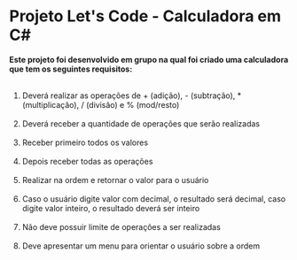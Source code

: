 
# Projeto Let's Code - Calculadora em C# <br>

<strong>Este projeto foi desenvolvido em grupo na qual foi criado uma calculadora que tem os seguintes requisitos: </strong> <br><br>

<ol> 
 <li> Deverá realizar as operações de + (adição), - (subtração), * (multiplicação), / (divisão) e % (mod/resto) </li> <br>
 <li> Deverá receber a quantidade de operações que serão realizadas </li> <br>
 <li> Receber primeiro todos os valores </li> <br>
 <li> Depois receber todas as operações </li> <br>
 <li> Realizar na ordem e retornar o valor para o usuário </li> <br>
 <li> Caso o usuário digite valor com decimal, o resultado será decimal, caso digite valor inteiro, o resultado deverá ser inteiro </li> <br>
 <li> Não deve possuir limite de operações a ser realizadas </li> <br>
<li>Deve apresentar um menu para orientar o usuário sobre a ordem </li> <br>
  <ol>
    

    
  


